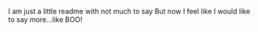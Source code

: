 I am just a little readme with not much to say
But now I feel like I would like to say more...like BOO!
